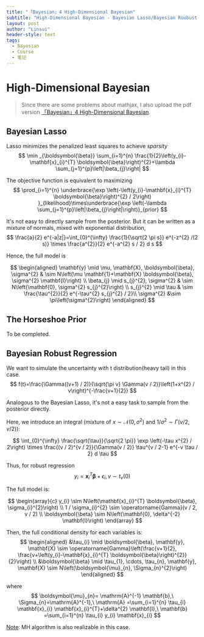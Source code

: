 ```yaml
---
title: "「Bayesian」4 High-Dimensional Bayesian"
subtitle: "High-Dimensional Bayesian - Bayesian Lasso/Bayesian Roubust Regression"
layout: post
author: "Linsui"
header-style: text
tags:
  - Bayesian
  - Course
  - 笔记
---
```


# High-Dimensional Bayesian

> Since there are some problems about mathjax, I also upload the pdf version <a href="https://denglinsui.github.io/reading-note/pdf/Bayesian/04.pdf" target="_blank">「Bayesian」4 High-Dimensional Bayesian</a>.

## Bayesian Lasso

Lasso minimizes the penalized least squares to achieve *sparsity*  
$$
\min _{\boldsymbol{\beta}} \sum_{i=1}^{n} \frac{1}{2}\left(y_{i}-\mathbf{x}_{i}^{T} \boldsymbol{\beta}\right)^{2}+\lambda \sum_{j=1}^{p}\left|\beta_{j}\right|
$$



The objective function is equivalent to maximizing  
$$
\prod_{i=1}^{n} \underbrace{\exp \left(-\left(y_{i}-\mathbf{x}_{i}^{T} \boldsymbol{\beta}\right)^{2} / 2\right) }_{likelihood}\times\underbrace{\exp \left(-\lambda \sum_{j=1}^{p}\left|\beta_{j}\right|\right)}_{prior}
$$



It's not easy to directly sample from the posterior. But it can be written as a mixture of normals, mixed with exponential distribution,
$$
\frac{a}{2} e^{-a|z|}=\int_{0}^{\infty} \frac{1}{\sqrt{2 \pi s}} e^{-z^{2} /(2 s)} \times \frac{a^{2}}{2} e^{-a^{2} s / 2} d s
$$



Hence, the full model is


$$
\begin{aligned}
\mathbf{y} \mid \mu, \mathbf{X}, \boldsymbol{\beta}, \sigma^{2} & \sim N\left(\mu \mathbf{1}+\mathbf{X} \boldsymbol{\beta}, \sigma^{2} \mathbf{I}\right) \\
\beta_{j} \mid s_{j}^{2}, \sigma^{2} & \sim N\left(\mathbf{0}, \sigma^{2} s_{j}^{2}\right) \\
s_{j}^{2} \mid \tau & \sim \frac{\tau^{2}}{2} e^{-\tau^{2} s_{j}^{2} / 2}\\
\sigma^{2} &\sim \pi\left(\sigma^{2}\right)
\end{aligned}
$$

## The Horseshoe Prior

To be completed.

## Bayesian Robust Regression

We want to simulate the uncertainty with t distribution(heavy tail) in this case. 
$$
f(t)=\frac{\Gamma((v+1) / 2)}{\sqrt{\pi v} \Gamma(v / 2)}\left(1+x^{2} / v\right)^{-\frac{v+1}{2}}
$$



Analogous to the Bayesian Lasso, it's not a easy task to sample from the posterior directly. 

Here, we introduce an integral (mixture of $x\sim\mathcal{N}(0,\sigma^2)$ and $1/\sigma^2\sim\Gamma(v/2,v/2)$):


$$
\int_{0}^{\infty} \frac{\sqrt{\tau}}{\sqrt{2 \pi}} \exp \left(-\tau x^{2} / 2\right) \times \frac{(v / 2)^{v / 2}}{\Gamma(v / 2)} \tau^{v / 2-1} e^{-v \tau / 2} d \tau
$$



Thus, for robust regression 
$$
y_{i}=\mathbf{x}_{i}^{T} \boldsymbol{\beta}+\epsilon_{i}, v\sim t_v(0)
$$


The full model is:


$$
\begin{array}{c}
y_{i} \sim N\left(\mathbf{x}_{i}^{T} \boldsymbol{\beta}, \sigma_{i}^{2}\right) \\
1 / \sigma_{i}^{2} \sim \operatorname{Gamma}(v / 2, v / 2) \\
\boldsymbol{\beta} \sim N\left(\mathbf{0}, \delta^{-2} \mathbf{I}\right)
\end{array}
$$



Then, the full conditional density for each variables is:
$$
\begin{aligned}
&\tau_{i} \mid \boldsymbol{\beta}, \mathbf{y}, \mathbf{X} \sim \operatorname{Gamma}\left(\frac{v+1}{2}, \frac{v+\left(y_{i}-\mathbf{x}_{i}^{T} \boldsymbol{\beta}\right)^{2}}{2}\right) \\
&\boldsymbol{\beta} \mid \tau_{1}, \cdots, \tau_{n}, \mathbf{y}, \mathbf{X} \sim N\left(\boldsymbol{\mu}_{n}, \Sigma_{n}^{2}\right)
\end{aligned}
$$



where
$$
\boldsymbol{\mu}_{n}= \mathrm{A}^{-1} \mathbf{b},\ \Sigma_{n}=\mathrm{A}^{-1},\ \mathrm{A} =\sum_{i=1}^{n} \tau_{i} \mathbf{x}_{i} \mathbf{x}_{i}^{T}+\delta^{2} \mathbf{I},\ \mathbf{b} =\sum_{i=1}^{n} \tau_{i} y_{i} \mathbf{x}_{i}
$$


<u>Note</u>: MH algorithm is also realizable in this case.